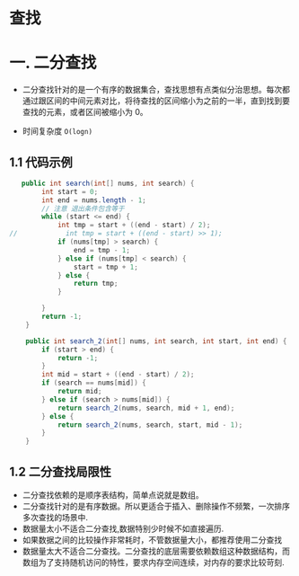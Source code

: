 # 查找



# 一. 二分查找  

- 二分查找针对的是一个有序的数据集合，查找思想有点类似分治思想。每次都通过跟区间的中间元素对比，将待查找的区间缩小为之前的一半，直到找到要查找的元素，或者区间被缩小为 0。

- 时间复杂度 `O(logn)`

## 1.1 代码示例

```java
   public int search(int[] nums, int search) {
        int start = 0;
        int end = nums.length - 1;
        // 注意 退出条件包含等于
        while (start <= end) {
            int tmp = start + ((end - start) / 2);
//            int tmp = start + ((end - start) >> 1);
            if (nums[tmp] > search) {
                end = tmp - 1;
            } else if (nums[tmp] < search) {
                start = tmp + 1;
            } else {
                return tmp;
            }

        }
        return -1;
    }

    public int search_2(int[] nums, int search, int start, int end) {
        if (start > end) {
            return -1;
        }
        int mid = start + ((end - start) / 2);
        if (search == nums[mid]) {
            return mid;
        } else if (search > nums[mid]) {
            return search_2(nums, search, mid + 1, end);
        } else {
            return search_2(nums, search, start, mid - 1);
        }
    }
```

## 1.2 二分查找局限性

- 二分查找依赖的是顺序表结构，简单点说就是数组。
- 二分查找针对的是有序数据。所以更适合于插入、删除操作不频繁，一次排序多次查找的场景中.
- 数据量太小不适合二分查找,数据特别少时候不如直接遍历.
- 如果数据之间的比较操作非常耗时，不管数据量大小，都推荐使用二分查找
- 数据量太大不适合二分查找。二分查找的底层需要依赖数组这种数据结构，而数组为了支持随机访问的特性，要求内存空间连续，对内存的要求比较苛刻.

